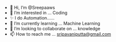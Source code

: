 - 👋 Hi, I’m @Sreepaaws
- 👀 I’m interested in ... Coding
- ✨ I do Automation......
- 🌱 I’m currently learning ... Machine Learning 
- 💞️ I’m looking to collaborate on ... knowledge
- 📫 How to reach me ... sripavaniputta@gmail.com

<!---
Sreepaaws/Sreepaaws is a ✨ special ✨ repository because its `README.md` (this file) appears on your GitHub profile.
You can click the Preview link to take a look at your changes.
--->
